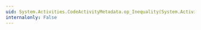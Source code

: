 ```yaml
---
uid: System.Activities.CodeActivityMetadata.op_Inequality(System.Activities.CodeActivityMetadata,System.Activities.CodeActivityMetadata)
internalonly: False
---
```

